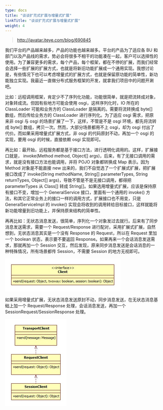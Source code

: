 ```yaml
---
type: docs
title: "谈谈扩充式扩展与增量式扩展"
linkTitle: "谈谈扩充式扩展与增量式扩展"
weight: 4
---
```


> http://javatar.iteye.com/blog/690845


我们平台的产品越来越多，产品的功能也越来越多。平台的产品为了适应各 BU 和部门以及产品线的需求，势必会将很多不相干的功能凑在一起，客户可以选择性的使用。为了兼容更多的需求，每个产品，每个框架，都在不停的扩展，而我们经常会选择一些扩展的扩展方式，也就是将新旧功能扩展成一个通用实现。我想讨论是，有些情况下也可以考虑增量式的扩展方式，也就是保留原功能的简单性，新功能独立实现。我最近一直做分布式服务框架的开发，就拿我们项目中的问题开涮吧。 

比如：远程调用框架，肯定少不了序列化功能，功能很简单，就是把流转成对象，对象转成流。但因有些地方可能会使用 osgi，这样序列化时，IO 所在的 ClassLoader 可能和业务方的 ClassLoader 是隔离的。需要将流转换成 byte[] 数组，然后传给业务方的 ClassLoader 进行序列化。为了适应 osgi 需求，把原来非 osgi 与 osgi 的场景扩展了一下，这样，不管是不是 osgi 环境，都先将流转成 byte[] 数组，拷贝一次。然而，大部分场景都用不上 osgi，却为 osgi 付出了代价。而如果采用增量式扩展方式，非 osgi 的代码原封不动，再加一个 osgi 的实现，要用 osgi 的时候，直接依赖 osgi 实现即可。 

再比如：最开始，远程服务都是基于接口方法，进行透明化调用的。这样，扩展接口就是， invoke(Method method, Object[] args)，后来，有了无接口调用的需求，就是没有接口方法也能调用，并将 POJO 对象都转换成 Map 表示。因为 Method 对象是不能直接 new 出来的，我们不自觉选了一个扩展式扩展，把扩展接口改成了 invoke(String methodName, String[] parameterTypes, String returnTypes, Object[] args)，导致不管是不是无接口调用，都得把 parameterTypes 从 Class[] 转成 String[]。如果选用增量式扩展，应该是保持原有接口不变，增加一个 GeneralService 接口，里面有一个通用的 invoke() 方法，和其它正常业务上的接口一样的调用方式，扩展接口也不用变，只是 GeneralServiceImpl 的 invoke() 实现会将收到的调用转给目标接口，这样就能将新功能增量到旧功能上，并保持原来结构的简单性。 

再再比如：无状态消息发送，很简单，序列化一个对象发过去就行。后来有了同步消息发送需求，需要一个 Request/Response 进行配对，采用扩展式扩展，自然想到，无状态消息其实是一个没有 Response 的 Request，所以在 Request 里加一个 boolean 状态，表示要不要返回 Response。如果再来一个会话消息发送需求，那就再加一个 Session 交互，然后发现，原来同步消息发送是会话消息的一种特殊情况，所有场景都传 Session，不需要 Session 的地方无视即可。

![open-expand](/imgs/dev/open-expand.jpg)

如果采用增量式扩展，无状态消息发送原封不动，同步消息发送，在无状态消息基础上加一个 Request/Response 处理，会话消息发送，再加一个 SessionRequest/SessionResponse 处理。 

![close-expand](/imgs/dev/close-expand.jpg)